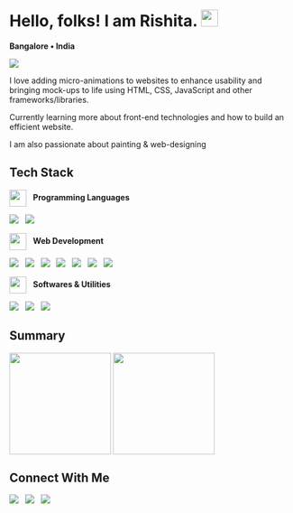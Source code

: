 # Hello, folks! I am Rishita. <img src="https://raw.githubusercontent.com/MartinHeinz/MartinHeinz/master/wave.gif" width="30px">
<b>Bangalore • India</b>

![](https://komarev.com/ghpvc/?username=rishitaraha&color=dc143c&style=flat)

<p>I love adding micro-animations to websites to enhance usability and bringing mock-ups to life using HTML, CSS, JavaScript and other frameworks/libraries.</p>
<p>Currently learning more about front-end technologies and how to build an efficient website.</p>
<p>I am also passionate about painting & web-designing</p>

## Tech Stack
<img src="https://user-images.githubusercontent.com/64982040/132742949-538911f5-25a3-4fbc-a180-704f5b3ecbf1.png" height=30 align="center"/> &nbsp; **Programming Languages**

![](https://img.shields.io/badge/python-informational?style=for-the-badge&logo=python&labelColor=dc143c&color=ff6e7f&logoColor=ffffff)  &nbsp; ![](https://img.shields.io/badge/C_Programming-informational?style=for-the-badge&logo=c&labelColor=dc143c&color=ff6e7f&logoColor=ffffff)

<img src="https://user-images.githubusercontent.com/64982040/132745673-030241b8-4b9b-469e-a85c-5a5dc97af8a1.png" height=30 align="center"/> &nbsp; **Web Development**

![](https://img.shields.io/badge/JavaScript-informational?style=for-the-badge&logo=javascript&labelColor=dc143c&color=ff6e7f&logoColor=ffffff) &nbsp; ![](https://img.shields.io/badge/HTML-informational?style=for-the-badge&logo=html5&labelColor=dc143c&color=ff6e7f&logoColor=ffffff)  &nbsp; ![](https://img.shields.io/badge/CSS-informational?style=for-the-badge&logo=css3&labelColor=dc143c&color=ff6e7f&logoColor=ffffff) &nbsp; ![](https://img.shields.io/badge/React-informational?style=for-the-badge&logo=react&labelColor=dc143c&color=ff6e7f&logoColor=ffffff)  &nbsp; ![](https://img.shields.io/badge/BootStrap-informational?style=for-the-badge&logo=bootstrap&labelColor=dc143c&color=ff6e7f&logoColor=ffffff) &nbsp; ![](https://img.shields.io/badge/jQUERY-informational?style=for-the-badge&logo=jquery&labelColor=dc143c&color=ff6e7f&logoColor=ffffff) &nbsp; ![](https://img.shields.io/badge/SCSS-informational?style=for-the-badge&logo=sass&labelColor=dc143c&color=ff6e7f&logoColor=ffffff)

<img src="https://user-images.githubusercontent.com/64982040/132746348-05b78f08-6050-41fc-b65a-8557fb66ad7e.png" height=30 align="center"/> &nbsp; **Softwares & Utilities**

![](https://img.shields.io/badge/Figma-informational?style=for-the-badge&logo=figma&labelColor=dc143c&color=ff6e7f&logoColor=ffffff) &nbsp; ![](https://img.shields.io/badge/Visual_Studio_Code-informational?style=for-the-badge&logo=visualstudiocode&labelColor=dc143c&color=ff6e7f)  &nbsp; ![](https://img.shields.io/badge/MIcrosoft_office-informational?style=for-the-badge&logo=microsoftoffice&labelColor=dc143c&color=ff6e7f)

<!--## Projects

[![Readme Card](https://github-readme-stats.vercel.app/api/pin/?username=rishitaraha&repo=covid-19-forecast-and-analysis&theme=radical)](https://github.com/rishitaraha/Covid-19-Forecast-and-Analysis)&nbsp;
[![Readme Card](https://github-readme-stats.vercel.app/api/pin/?username=rishitaraha&repo=wyvern&theme=radical)](https://github.com/rishitaraha/Wyvern)

[![Readme Card](https://github-readme-stats.vercel.app/api/pin/?username=rishitaraha&repo=Captain-Sem-s-Comics&theme=radical)](https://github.com/rishitaraha/Captain-Sem-s-Comics)&nbsp;
[![Readme Card](https://github-readme-stats.vercel.app/api/pin/?username=rishitaraha&repo=movie-location&theme=radical)](https://github.com/rishitaraha/movie-location) -->

## Summary
<img src="https://github-readme-stats.vercel.app/api/top-langs/?username=rishitaraha&show_icons=true&theme=radical&layout=compact" height=180 align="center"/>&nbsp;<img src="https://github-readme-stats.vercel.app/api?username=rishitaraha&count_private=true&include_all_commits=false&theme=radical" height=180 align="center"/> 


## Connect With Me

[![](https://img.shields.io/badge/LinkedIN-informational?style=for-the-badge&logo=linkedin&labelColor=dc143c&color=ff6e7f&logoColor=ffffff)][1] &nbsp; [![](https://img.shields.io/badge/Twitter-informational?style=for-the-badge&logo=twitter&labelColor=dc143c&color=ff6e7f&logoColor=ffffff)][2] &nbsp; [![](https://img.shields.io/badge/Codepen-informational?style=for-the-badge&logo=codepen&labelColor=dc143c&color=ff6e7f&logoColor=ffffff)][3] &nbsp;

<!-- Links to social media accounts -->

[1]: https://www.linkedin.com/in/rishita-raha/
[2]: https://twitter.com/RahaRishita
[3]: https://codepen.io/rishitaraha


<!--text_color=480048& title_color=0D11145,ff6e7f,ee9ca7)-->
<!--*******************************My customised theme*********************************-->

<!--![Rishita's GitHub stats](https://github-readme-stats.vercel.app/api?username=rishitaraha&count_private=true&include_all_commits=true&show_icons=true&border_radius=10&bg_color=145,ff6e7f,ee9ca7&title_color=ffffff&border_color=0D1117&text_color=2a0845&icon_color=ffffff)-->
<!--Images online hosting-->
<!-- ![AdinoGrahami](https://user-images.githubusercontent.com/64982040/135077771-892176ff-f0c5-4c31-98b9-5a535af541bb.png) -->
<!-- ![SecondaryLogo-transparent](https://user-images.githubusercontent.com/64982040/152486676-bf03d561-c801-4625-ba46-80d25918d2d2.png) -->

<!-- ![icon](https://user-images.githubusercontent.com/64982040/135123453-3eb89a79-2772-4d3c-812a-8e982efdc540.png) -->

<!-- ![1260519209700 (2)](https://user-images.githubusercontent.com/64982040/197331589-4f01400f-4ecf-4cad-923b-1b5cdd2fa453.jpg) -->


<!-- Host Videos / Images -->

<!--heap list-->
<!-- https://github.com/rishitaraha/rishitaraha/assets/64982040/7b57d88e-cf6d-44e3-8c32-661a702eba82 --> 

<!--fe optimisation-->
<!-- https://github.com/rishitaraha/rishitaraha/assets/64982040/6d336d63-8c60-4d56-b8ed-9d97cadf24e9 -->

<!--indented tree-->
<!-- https://github.com/rishitaraha/rishitaraha/assets/64982040/db17f92f-a658-4a13-87bf-0b3de8078414 -->

<!--toolbox-->
<!-- https://github.com/rishitaraha/rishitaraha/assets/64982040/fe2680f7-8fd5-4a51-a713-09bd69352b33 -->



















